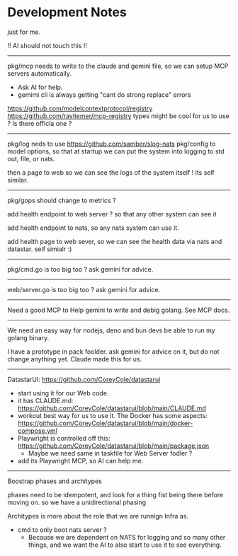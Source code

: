 # Development Notes

just for me.

!! AI should not touch this !!

---

pkg/mcp needs to write to the claude and gemini file, so we can setup MCP servers automatically. 

- Ask AI for help.
- gemimi cli is always getting "cant do strong replace" errors

https://github.com/modelcontextprotocol/registry
https://github.com/ravitemer/mcp-registry types might be cool for us to use ?
Is there officla one ?



---

pkg/log neds to use https://github.com/samber/slog-nats
pkg/config to model options, so that at startup we can put the system into logging to std out, file, or nats. 

then a page to web so we can see the logs of the system itself ! its self similar.

---

pkg/gops should change to metrics ? 

add health endpoint to web server ? so that any other system can see it

add health endpoint to nats, so any nats system can use it.  

add health page to web sever, so we can see the health data via nats and datastar. self simialr :) 

---

pkg/cmd.go is too big too ? ask gemini for advice.  

---

web/server.go is too big too ? ask gemini for advice. 

---

Need a good MCP to Help gemini to write and debig golang.  See MCP docs.

---


We need an easy way for nodejs, deno and bun devs be able to run my golang binary. 

I have a prototype in pack foolder.   ask gemini for advice on it, but do not change anything yet. Claude made this for us.

---

DatastarUI: https://github.com/CoreyCole/datastarui

- start using it for our Web code.
- it has CLAUDE.md: https://github.com/CoreyCole/datastarui/blob/main/CLAUDE.md
- workout best way for us to use it. The Docker has some aspects: https://github.com/CoreyCole/datastarui/blob/main/docker-compose.yml
- Playwright is controlled off this: https://github.com/CoreyCole/datastarui/blob/main/package.json
  - Maybe we need same in taskfile for Web Server fodler ? 
- add its Playwright MCP, so AI can help me. 

---

Boostrap phases and architypes

phases need to be idempotent, and look for a thing fist being there before moving on. so we have a unidirectional phasing

Architypes is more about the role that we are runnign Infra as. 

- cmd to only boot nats server ? 
  - Because we are dependent on NATS for logging and so many other things, and we want the AI to also start to use it to see everything.


